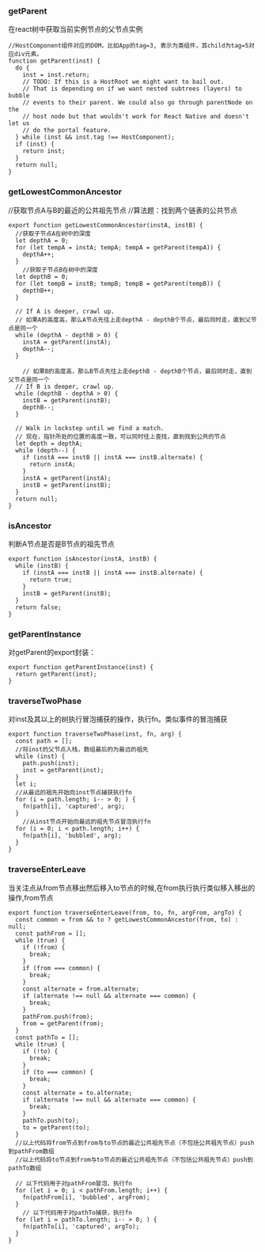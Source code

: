 ### getParent ###
在react树中获取当前实例节点的父节点实例

	//HostComponent组件对应的DOM，比如App的tag=3, 表示为类组件，其child为tag=5对应div元素。
	function getParent(inst) {
	  do {
	    inst = inst.return;
	    // TODO: If this is a HostRoot we might want to bail out.
	    // That is depending on if we want nested subtrees (layers) to bubble
	    // events to their parent. We could also go through parentNode on the
	    // host node but that wouldn't work for React Native and doesn't let us
	    // do the portal feature.
	  } while (inst && inst.tag !== HostComponent);
	  if (inst) {
	    return inst;
	  }
	  return null;
	}

### getLowestCommonAncestor ###
//获取节点A与B的最近的公共祖先节点
//算法题：找到两个链表的公共节点

	export function getLowestCommonAncestor(instA, instB) {
	  //获取子节点A在树中的深度
	  let depthA = 0;
	  for (let tempA = instA; tempA; tempA = getParent(tempA)) {
	    depthA++;
	  }
	    //获取子节点B在树中的深度
	  let depthB = 0;
	  for (let tempB = instB; tempB; tempB = getParent(tempB)) {
	    depthB++;
	  }
	
	  // If A is deeper, crawl up.
	  // 如果A的高度高，那么A节点先往上走depthA - depthB个节点，最后同时走，直到父节点是同一个
	  while (depthA - depthB > 0) {
	    instA = getParent(instA);
	    depthA--;
	  }
	
	    // 如果B的高度高，那么B节点先往上走depthB - depthB个节点，最后同时走，直到父节点是同一个
	  // If B is deeper, crawl up.
	  while (depthB - depthA > 0) {
	    instB = getParent(instB);
	    depthB--;
	  }
	
	  // Walk in lockstep until we find a match.
	  // 现在，指针所处的位置的高度一致，可以同时往上查找，直到找到公共的节点
	  let depth = depthA;
	  while (depth--) {
	    if (instA === instB || instA === instB.alternate) {
	      return instA;
	    }
	    instA = getParent(instA);
	    instB = getParent(instB);
	  }
	  return null;
	}

### isAncestor ###
判断A节点是否是B节点的祖先节点

	export function isAncestor(instA, instB) {
	  while (instB) {
	    if (instA === instB || instA === instB.alternate) {
	      return true;
	    }
	    instB = getParent(instB);
	  }
	  return false;
	}

### getParentInstance ###
对getParent的export封装：

	export function getParentInstance(inst) {
	  return getParent(inst);
	}

### traverseTwoPhase ###
对inst及其以上的树执行冒泡捕获的操作，执行fn。类似事件的冒泡捕获

	export function traverseTwoPhase(inst, fn, arg) {
	  const path = [];
	  //将inst的父节点入栈，数组最后的为最远的祖先
	  while (inst) {
	    path.push(inst);
	    inst = getParent(inst);
	  }
	  let i;
	  //从最远的祖先开始向inst节点捕获执行fn
	  for (i = path.length; i-- > 0; ) {
	    fn(path[i], 'captured', arg);
	  }
	    //从inst节点开始向最远的祖先节点冒泡执行fn
	  for (i = 0; i < path.length; i++) {
	    fn(path[i], 'bubbled', arg);
	  }
	}

### traverseEnterLeave ###
当关注点从from节点移出然后移入to节点的时候,在from执行执行类似移入移出的操作,from节点

	export function traverseEnterLeave(from, to, fn, argFrom, argTo) {
	  const common = from && to ? getLowestCommonAncestor(from, to) : null;
	  const pathFrom = [];
	  while (true) {
	    if (!from) {
	      break;
	    }
	    if (from === common) {
	      break;
	    }
	    const alternate = from.alternate;
	    if (alternate !== null && alternate === common) {
	      break;
	    }
	    pathFrom.push(from);
	    from = getParent(from);
	  }
	  const pathTo = [];
	  while (true) {
	    if (!to) {
	      break;
	    }
	    if (to === common) {
	      break;
	    }
	    const alternate = to.alternate;
	    if (alternate !== null && alternate === common) {
	      break;
	    }
	    pathTo.push(to);
	    to = getParent(to);
	  }
	  //以上代码将from节点到from与to节点的最近公共祖先节点（不包括公共祖先节点）push到pathFrom数组
	  //以上代码将to节点到from与to节点的最近公共祖先节点（不包括公共祖先节点）push到pathTo数组
	
	  // 以下代码用于对pathFrom冒泡，执行fn
	  for (let i = 0; i < pathFrom.length; i++) {
	    fn(pathFrom[i], 'bubbled', argFrom);
	  }
	    // 以下代码用于对pathTo捕获，执行fn
	  for (let i = pathTo.length; i-- > 0; ) {
	    fn(pathTo[i], 'captured', argTo);
	  }
	}